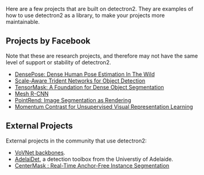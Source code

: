 
Here are a few projects that are built on detectron2.
They are examples of how to use detectron2 as a library, to make your projects more
maintainable.

## Projects by Facebook

Note that these are research projects, and therefore may not have the same level
of support or stability of detectron2.

+ [DensePose: Dense Human Pose Estimation In The Wild](DensePose)
+ [Scale-Aware Trident Networks for Object Detection](TridentNet)
+ [TensorMask: A Foundation for Dense Object Segmentation](TensorMask)
+ [Mesh R-CNN](https://github.com/facebookresearch/meshrcnn)
+ [PointRend: Image Segmentation as Rendering](PointRend)
+ [Momentum Contrast for Unsupervised Visual Representation Learning](https://github.com/facebookresearch/moco/tree/master/detection)


## External Projects

External projects in the community that use detectron2:

<!--
 - If you want to contribute, note that:
 -  1. please add your project to the end of the list and try to use only one line
 -  2. the project must provide models trained on standard data
 -->

+ [VoVNet backbones](https://github.com/youngwanLEE/vovnet-detectron2).
+ [AdelaiDet](https://github.com/aim-uofa/adet), a detection toolbox from the Universtiy of Adelaide.
+ [CenterMask : Real-Time Anchor-Free Instance Segmentation](https://github.com/youngwanLEE/centermask2)
